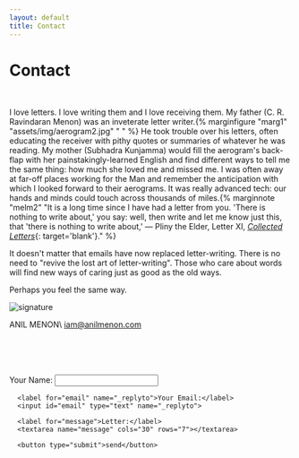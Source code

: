 ```yaml
---
layout: default
title: Contact
---
```

<h1 class="content-listing-header sans">Contact</h1>

$$~$$
<!-- modify this form HTML and place wherever you want your form -->
I love letters. I love writing them and I love receiving them. My father (C. R. Ravindaran Menon) was an inveterate letter writer.{% marginfigure "marg1" "assets/img/aerogram2.jpg" " " %} He took trouble over his letters, often educating the receiver with pithy quotes or summaries of whatever he was reading. My mother (Subhadra Kunjamma) would fill the aerogram's back-flap with her painstakingly-learned English and find different ways to tell me the same thing: how much she loved me and missed me. I was often away at far-off places working for the Man and remember the anticipation with which I looked forward to their aerograms. It was really advanced tech: our hands and minds could touch across thousands of miles.{% marginnote "melm2" "It is a long time since I have had a letter from you. 'There is nothing to write about,' you say: well, then write and let me know just this, that 'there is nothing to write about,'&nbsp;&mdash; Pliny the Elder, Letter XI, [_Collected Letters_](https://archive.org/details/in.gov.ignca.754){: target='blank'}." %} 

It doesn't matter that emails have now replaced letter-writing. There is no need to "revive the lost art of letter-writing". Those who care about words will find new ways of caring just as good as the old ways.

Perhaps you feel the same way.  

<img src="{{ site.baseurl }}/assets/img/Signature-nobg.png" alt="signature"
	title="My signature" style="max-width:35%;height:auto" />

ANIL MENON\\
iam@anilmenon.com
$$~$$
<br />
<br />
<form class="letter-form" action="https://formspree.io/f/xpzkvdrr" method="POST">
      <label for="personName" class="person-name">Your Name:</label>
      <input id="personName" type="text">

      <label for="email" name="_replyto">Your Email:</label>
      <input id="email" type="text" name="_replyto">

      <label for="message">Letter:</label>
      <textarea name="message" cols="30" rows="7"></textarea>

      <button type="submit">send</button>
</form>

